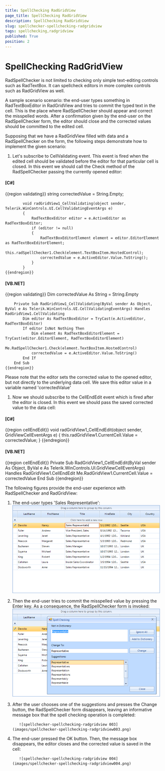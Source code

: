 ```yaml
---
title: SpellChecking RadGridView
page_title: SpellChecking RadGridView
description: SpellChecking RadGridView
slug: spellchecker-spellchecking-radgridview
tags: spellchecking,radgridview
published: True
position: 2
---
```


# SpellChecking RadGridView



RadSpellChecker is not limited to checking only simple text-editing controls such as RadTextBox. It can spellcheck 
        editors in more complex controls such as RadGridView as well.
      

A sample scenario scenario: the end-user types something in
        RadTextBoxEditor in RadGridView and tries to commit the typed text in the cell.
        This is the place where RadSpellChecker should appear and correct the misspelled words.
        After a confirmation given by the end-user
        on the RadSpellChecker form, the editor should close and the corrected values should be
        committed to the edited cell.
      

Supposing that we have a RadGridView filled with data and a RadSpellChecker on the form,
        the following steps demonstrate how to implement the given scenario:
      

1. Let's subscribe to CellValidating event. This event is fired when the edited cell
            should be validated before the editor for that particular cell is closed. In this event
            we should call the Check method of the RadSpellChecker passing the currently opened editor:
          

#### __[C#]__

{{region validating}}
	        string correctedValue = String.Empty;
	
	        void radGridView1_CellValidating(object sender, Telerik.WinControls.UI.CellValidatingEventArgs e)
	        {
	            RadTextBoxEditor editor = e.ActiveEditor as RadTextBoxEditor;
	            if (editor != null)
	            {
	                RadTextBoxEditorElement element = editor.EditorElement as RadTextBoxEditorElement;
	                this.radSpellChecker1.Check(element.TextBoxItem.HostedControl);
	                correctedValue = e.ActiveEditor.Value.ToString();
	            }
	        }
	{{endregion}}



#### __[VB.NET]__

{{region validating}}
	    Dim correctedValue As String = String.Empty
	
	    Private Sub RadGridView1_CellValidating(ByVal sender As Object, ByVal e As Telerik.WinControls.UI.CellValidatingEventArgs) Handles RadGridView1.CellValidating
	        Dim editor As RadTextBoxEditor = TryCast(e.ActiveEditor, RadTextBoxEditor)
	        If editor IsNot Nothing Then
	            Dim element As RadTextBoxEditorElement = TryCast(editor.EditorElement, RadTextBoxEditorElement)
	            Me.RadSpellChecker1.Check(element.TextBoxItem.HostedControl)
	            correctedValue = e.ActiveEditor.Value.ToString()
	        End If
	    End Sub
	{{endregion}}

Please note that the editor sets the corrected value to the opened editor,
            but not directly to the underlying data cell.
            We save this editor value in a variable named 'correctedValue'
          

1. Now we should subscribe to the CellEndEdit event which is fired after the
            editor is closed. In this event we should pass the saved corrected value to the data cell:
          

#### __[C#]__

{{region cellEndEdit}}
	        void radGridView1_CellEndEdit(object sender, GridViewCellEventArgs e)
	        {
	            this.radGridView1.CurrentCell.Value = correctedValue;
	        }
	{{endregion}}



#### __[VB.NET]__

{{region cellEndEdit}}
	    Private Sub RadGridView1_CellEndEdit(ByVal sender As Object, ByVal e As Telerik.WinControls.UI.GridViewCellEventArgs) Handles RadGridView1.CellEndEdit
	        Me.RadGridView1.CurrentCell.Value = correctedValue
	    End Sub
	{{endregion}}



The following figures provide the end-user experience with RadSpellChecker and RadGridView:
      

1. The end-user types 'Sales Representative':
          ![spellchecker-spellchecking-radgridview 001](images/spellchecker-spellchecking-radgridview001.png)

1. Then the end-user tries to commit the misspelled value by pressing the Enter key. As a consequence, the RadSpellChecker form
            is invoked:
          ![spellchecker-spellchecking-radgridview 002](images/spellchecker-spellchecking-radgridview002.png)

1. After the user chooses one of the suggestions and presses the Change button, the RadSpellChecker form disappears,
            leaving an informative message box that the spell checking operation is completed:

          ![spellchecker-spellchecking-radgridview 003](images/spellchecker-spellchecking-radgridview003.png)

1. The end-user pressed the OK button. Then, the message box disappears, the editor closes and the corrected value
            is saved in the cell:

          ![spellchecker-spellchecking-radgridview 004](images/spellchecker-spellchecking-radgridview004.png)
